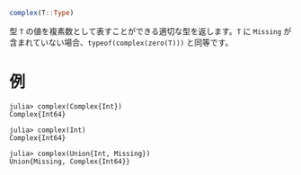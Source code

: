 ```julia
complex(T::Type)
```

型 `T` の値を複素数として表すことができる適切な型を返します。`T` に `Missing` が含まれていない場合、`typeof(complex(zero(T)))` と同等です。

# 例

```jldoctest
julia> complex(Complex{Int})
Complex{Int64}

julia> complex(Int)
Complex{Int64}

julia> complex(Union{Int, Missing})
Union{Missing, Complex{Int64}}
```

